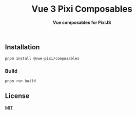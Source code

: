 <h1 align="center">Vue 3 Pixi Composables</h1>

<p align="center">
  <strong>Vue composables for PixiJS</strong>
</p>

<br />

## Installation

```bash
pnpm install @vue-pixi/composables
```

### Build

```
pnpm run build
```

## License

[MIT](/LICENSE)